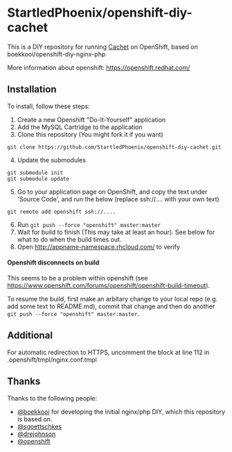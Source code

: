 # StartledPhoenix/openshift-diy-cachet

This is a DIY repository for running [Cachet](https://cachethq.io/) on OpenShift, based on boekkooi/openshift-diy-nginx-php

More information about openshift: https://openshift.redhat.com/

## Installation

To install, follow these steps:

1. Create a new Openshift "Do-It-Yourself" application
2. Add the MySQL Cartridge to the application
3. Clone this repository (You might fork it if you want)
  
  ```
  git clone https://github.com/StartledPhoenix/openshift-diy-cachet.git
  ```
4. Update the submodules
```
git submodule init
git submodule update
```
5. Go to your application page on OpenShift, and copy the text under 'Source Code', and run the below (replace ssh://.... with your own text)
```
git remote add openshift ssh://....
```
6. Run `git push --force "openshift" master:master`
7. Wait for build to finish (This may take at least an hour). See below for what to do when the build times out.
8. Open http://appname-namespace.rhcloud.com/ to verify

#### Openshift disconnects on build
This seems to be a problem within openshift (see https://www.openshift.com/forums/openshift/openshift-build-timeout).

To resume the build, first make an arbitary change to your local repo (e.g. add some text to README.md), commit that change and then do another `git push --force "openshift" master:master`.

## Additional
For automatic redirection to HTTPS, uncomment the block at line 112 in .openshift/tmpl/nginx.conf.tmpl

## Thanks

Thanks to the following people:

* [@boekkooi](https://github.com/boekkooi) for developing the initial nginx/php DIY, which this repository is based on.
* [@sgoettschkes](https://github.com/Sgoettschkes)
* [@drejohnson](https://github.com/drejohnson)
* [@openshift](https://github.com/openshift/)
